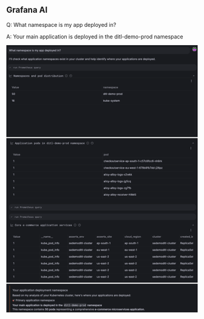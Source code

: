 ## Grafana AI
Q: What namespace is my app deployed in?

A: Your main application is deployed in the ditl-demo-prod namespace

![prompt](/images/breakout_3/2.8-grafana-assistant-1.png)
![findings](/images/breakout_3/2.8-grafana-assistant-2.png)
![answer](/images/breakout_3/2.8-grafana-assistant-3.png)
